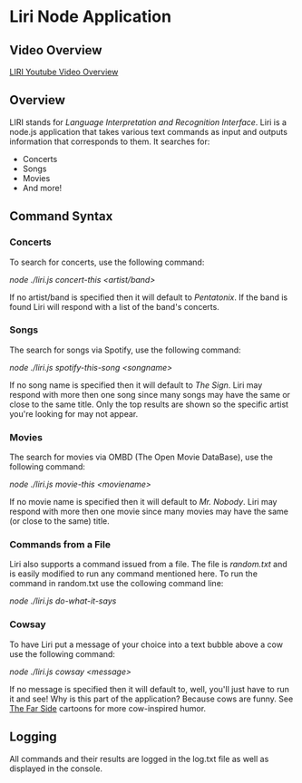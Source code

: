 # Liri Node Application

## Video Overview

[LIRI Youtube Video Overview](https://youtu.be/bngkH8kUL2s)

## Overview
LIRI stands for _Language Interpretation and Recognition Interface_. Liri is a node.js application that takes various text commands as input and outputs information that corresponds to them. It searches for:

* Concerts
* Songs
* Movies
* And more!

## Command Syntax

### Concerts
To search for concerts, use the following command:

_node ./liri.js concert-this <artist/band>_

If no artist/band is specified then it will default to _Pentatonix_. If the band is found Liri will respond with a list of the band's concerts.

### Songs
The search for songs via Spotify, use the following command:

_node ./liri.js spotify-this-song \<songname>_

If no song name is specified then it will default to _The Sign_. Liri may respond with more then one song since many songs may have the same or close to the same title. Only  the top results are shown so the specific artist you're looking for may not appear.

### Movies
The search for movies via OMBD (The Open Movie DataBase), use the following command:

_node ./liri.js movie-this \<moviename>_

If no movie name is specified then it will default to _Mr. Nobody_. Liri may respond with more then one movie since many movies may have the same (or close to the same) title. 

### Commands from a File
Liri also supports a command issued from a file. The file is _random.txt_ and is easily modified to run any command mentioned here. To run the command in random.txt use the collowing command line:

_node ./liri.js do-what-it-says_

### Cowsay
To have Liri put a message of your choice into a text bubble above a cow use the following command:

_node ./liri.js cowsay \<message>_

If no message is specified then it will default to, well, you'll just have to run it and see! Why is this part of the application? Because cows are funny. See [The Far Side](http://www.thefarside.com/) cartoons for more cow-inspired humor. 

## Logging
All commands and their results are logged in the log.txt file as well as displayed in the console. 